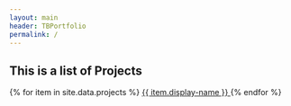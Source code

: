 ```yaml
---
layout: main
header: TBPortfolio
permalink: /
--- 
```

<h2>This is a list of Projects</h2>
<!-- keeping this aruond because it was short and sweet-->
<!-- {% for item in site.data.projects %}
[{{item.display-name}}]({% link projects/{{item.name}}.md %})
{% endfor %} -->


<div class="explore-container">
{% for item in site.data.projects %}
    <a class="profile-topic wobble-vertical-on-hover" href="projects/{{item.name}}.html">
        {{ item.display-name }}
    </a>
{% endfor %}
</div>
